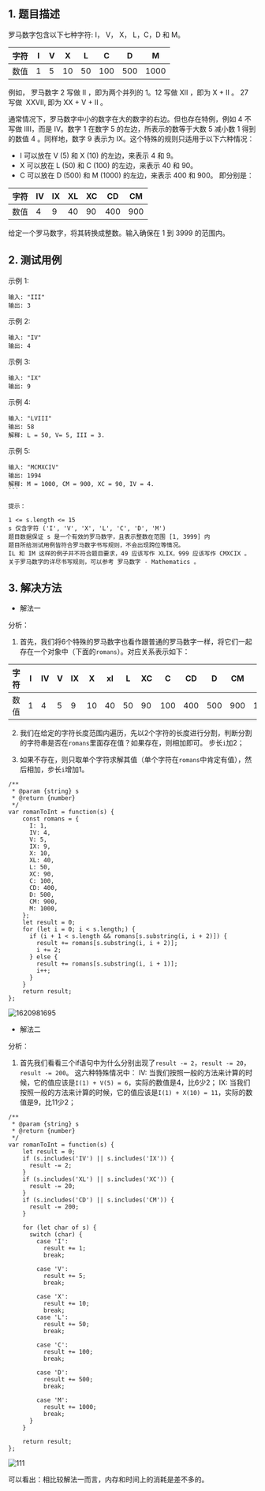 ## 1. 题目描述

罗马数字包含以下七种字符: I， V， X， L，C，D 和 M。

|字符|I|V|X|L|C|D|M|
|----|----|----|----|----|----|----|----|
| 数值 | 1 | 5 | 10 | 50 | 100 | 500 | 1000 |

例如， 罗马数字 2 写做 II ，即为两个并列的 1。12 写做 XII ，即为 X + II 。 27 写做  XXVII, 即为 XX + V + II 。

通常情况下，罗马数字中小的数字在大的数字的右边。但也存在特例，例如 4 不写做 IIII，而是 IV。数字 1 在数字 5 的左边，所表示的数等于大数 5 减小数 1 得到的数值 4 。同样地，数字 9 表示为 IX。这个特殊的规则只适用于以下六种情况：
- I 可以放在 V (5) 和 X  (10) 的左边，来表示 4 和 9。
- X 可以放在 L (50) 和 C (100) 的左边，来表示 40 和 90。  
- C 可以放在 D (500) 和 M (1000) 的左边，来表示 400 和 900。
即分别是：

|字符|IV|IX|XL|XC|CD|CM|
|----|----|----|----|----|----|----|
| 数值 | 4 | 9 | 40 | 90 | 400 | 900 |


给定一个罗马数字，将其转换成整数。输入确保在 1 到 3999 的范围内。

## 2. 测试用例

示例 1:
```
输入: "III"
输出: 3
```
示例 2:
```
输入: "IV"
输出: 4
```
示例 3:
```
输入: "IX"
输出: 9
```
示例 4:
```
输入: "LVIII"
输出: 58
解释: L = 50, V= 5, III = 3.
```
示例 5:
```
输入: "MCMXCIV"
输出: 1994
解释: M = 1000, CM = 900, XC = 90, IV = 4.
``` 

提示：

1 <= s.length <= 15
s 仅含字符 ('I', 'V', 'X', 'L', 'C', 'D', 'M')
题目数据保证 s 是一个有效的罗马数字，且表示整数在范围 [1, 3999] 内
题目所给测试用例皆符合罗马数字书写规则，不会出现跨位等情况。
IL 和 IM 这样的例子并不符合题目要求，49 应该写作 XLIX，999 应该写作 CMXCIX 。
关于罗马数字的详尽书写规则，可以参考 罗马数字 - Mathematics 。
```
## 3. 解决方法

- 解法一

分析：
1. 首先，我们将6个特殊的罗马数字也看作跟普通的罗马数字一样，将它们一起存在一个对象中（下面的`romans`）。对应关系表示如下：

|字符|I|IV|V|IX|X|xl|L|XC|C|CD|D|CM|M|
|----|----|----|----|----|----|----|----|----|----|----|----|----|----|
| 数值 | 1 | 4 | 5 | 9 | 10 | 40 | 50 | 90 | 100 | 400 | 500 | 900 | 1000 |

2. 我们在给定的字符长度范围内遍历，先以2个字符的长度进行分割，判断分割的字符串是否在`romans`里面存在值？如果存在，则相加即可。
步长`i`加2；

3. 如果不存在，则只取单个字符求解其值（单个字符在`romans`中肯定有值），然后相加，步长`i`增加1。

```
/**
 * @param {string} s
 * @return {number}
 */
var romanToInt = function(s) {
    const romans = {
      I: 1,
      IV: 4,
      V: 5,
      IX: 9,
      X: 10,
      XL: 40,
      L: 50,
      XC: 90,
      C: 100,
      CD: 400,
      D: 500,
      CM: 900,
      M: 1000,
    };
    let result = 0;
    for (let i = 0; i < s.length;) {
      if (i + 1 < s.length && romans[s.substring(i, i + 2)]) {
        result += romans[s.substring(i, i + 2)];
        i += 2;
      } else {
        result += romans[s.substring(i, i + 1)];
        i++;
      }
    }
    return result;
};
```
![1620981695](https://user-images.githubusercontent.com/82437559/118245400-54e00a00-b4d3-11eb-9a3c-bc85fc18b1b1.png)

- 解法二

分析：
1. 首先我们看看三个if语句中为什么分别出现了`result -= 2`，`result -= 20`，`result -= 200`。
这六种特殊情况中：
IV: 当我们按照一般的方法来计算的时候，它的值应该是`I(1) + V(5) = 6`，实际的数值是4，比6少2；
IX: 当我们按照一般的方法来计算的时候，它的值应该是`I(1) + X(10) = 11`，实际的数值是9，比11少2；

```
/**
 * @param {string} s
 * @return {number}
 */
var romanToInt = function(s) {
    let result = 0;
    if (s.includes('IV') || s.includes('IX')) {
      result -= 2;
    }
    if (s.includes('XL') || s.includes('XC')) {
      result -= 20;
    }
    if (s.includes('CD') || s.includes('CM')) {
      result -= 200;
    }

    for (let char of s) {
      switch (char) {
        case 'I':
          result += 1;
          break;

        case 'V':
          result += 5;
          break;

        case 'X':
          result += 10;
          break;
        case 'L':
          result += 50;
          break;

        case 'C':
          result += 100;
          break;

        case 'D':
          result += 500;
          break;

        case 'M':
          result += 1000;
          break;
      }
    }

    return result;
};
```
![111](https://user-images.githubusercontent.com/82437559/118251975-d25b4880-b4da-11eb-950a-23a6ed8fb8a8.png)

可以看出：相比较解法一而言，内存和时间上的消耗是差不多的。

